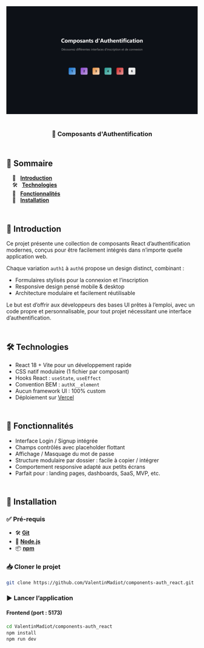 <div align="center">  
  <a href="https://components-authentication.vercel.app" target="_blank">  
    <img src=".docs/preview.png" alt="Aperçu des composants d'authentification">  
  </a>
  </br></br>  
  <h3 align="center">🔐 Composants d'Authentification</h3>  
</div>

## <br /> 📌 Sommaire

&nbsp;&nbsp;&nbsp; 🎨 &nbsp; [**Introduction**](#introduction)<br />
&nbsp;&nbsp;&nbsp; 🛠️ &nbsp; [**Technologies**](#technologies)<br />
&nbsp;&nbsp;&nbsp; 🎯 &nbsp; [**Fonctionnalités**](#fonctionnalités)<br />
&nbsp;&nbsp;&nbsp; 🚀 &nbsp; [**Installation**](#installation)<br />

## <br /> <a name="introduction">🎨 Introduction</a>

Ce projet présente une collection de composants React d’authentification modernes, conçus pour être facilement intégrés dans n’importe quelle application web.

Chaque variation `auth1` à `auth6` propose un design distinct, combinant :

- Formulaires stylisés pour la connexion et l’inscription
- Responsive design pensé mobile & desktop
- Architecture modulaire et facilement réutilisable

Le but est d’offrir aux développeurs des bases UI prêtes à l’emploi, avec un code propre et personnalisable, pour tout projet nécessitant une interface d’authentification.

## <br /> <a name="technologies">🛠️ Technologies</a>

- React 18 + Vite pour un développement rapide
- CSS natif modulaire (1 fichier par composant)
- Hooks React : `useState`, `useEffect`
- Convention BEM : `authX__element`
- Aucun framework UI : 100% custom
- Déploiement sur [Vercel](https://components-authentication.vercel.app/)

## <br /> <a name="fonctionnalités">🎯 Fonctionnalités</a>

- Interface Login / Signup intégrée
- Champs contrôlés avec placeholder flottant
- Affichage / Masquage du mot de passe
- Structure modulaire par dossier : facile à copier / intégrer
- Comportement responsive adapté aux petits écrans
- Parfait pour : landing pages, dashboards, SaaS, MVP, etc.

## <br /> <a name="installation">🚀 Installation</a>

### ✅ Pré-requis

- 🛠️ **[Git](https://git-scm.com/)**
- 🔧 **[Node.js](https://nodejs.org/fr/)**
- 📦 **[npm](https://www.npmjs.com/)**

### 📥 Cloner le projet

```bash
git clone https://github.com/ValentinMadiot/components-auth_react.git
```

### ▶️ Lancer l’application

#### Frontend (port : 5173)

```bash
cd ValentinMadiot/components-auth_react
npm install
npm run dev
```
